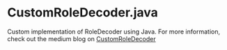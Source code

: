 # CustomRoleDecoder.java
Custom implementation of RoleDecoder using Java. For more information, check out the medium blog on [CustomRoleDecoder]()
